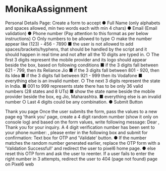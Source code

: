 # MonikaAssignment
Personal Details Page: 
Create a form to accept
● Full Name (only alphabets and spaces allowed, min two words each with min 4 chars)
● Email (Email validation)
● Phone number (Pay attention to this format as per below instructions)
○ Only numbers to be allowed to type
○ make the number appear like (123) - 456 - 7890
■ the user is not allowed to add spaces/brackets/hyphens, that should be handled by the script
and it should happen in real time and not after all the 10 digits are typed in.
○ The first 3 digits represent the mobile provider and its logo should appear beside the box, based on
following conditions
■ if the 3 digits fall between 621 - 799, then its Reliance Jio
■ if the 3 digits fall between 801 - 920, then its Idea
■ if the 3 digits fall between 921 - 999 then its Vodafone
■ everything else is an invalid number.
○ The next 3 digits represent the state in India.
■ 001 to 999 represents state there has to be only 36 valid
numbers (28 states and 8 UTs)
■ show the state name beside the mobile provider beside the box, eg Jio, Maharashtra.
■ everything else is an invalid number
○ Last 4 digits could be any combination.
● Submit Button

Thank you page
Once the user submits the form, pass the values to a new page eg 'thank you' page, create a 4 digit random number
(show it only on console log) and based on the form values, write following message:
Dear <First name of the user and not full name>,
Thank you for your inquiry. A 4 digit verification number has been sent to your phone number: <valid phone number from
previous page>, please enter in the following box and submit for confirmation:
Text box for OTP and 'Validate' button.
● If the number matches the random number generated earlier, replace the OTP form with a 'Validation
Successful!' and redirect the user to pixel6 home page.
● else reset this OTP form and ask the user to reenter. If a user fails to enter the right number in 3 attempts,
redirect the user to 404 (page not found) page on Pixel6 web

